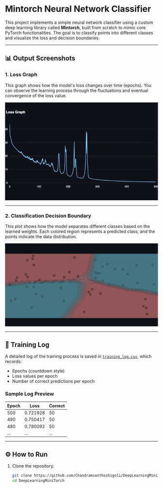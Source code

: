 # Mintorch Neural Network Classifier

This project implements a simple neural network classifier using a custom deep learning library called **Mintorch**, built from scratch to mimic core PyTorch functionalities. The goal is to classify points into different classes and visualize the loss and decision boundaries.

---

## 📊 Output Screenshots

### 1. Loss Graph

This graph shows how the model's loss changes over time (epochs). You can observe the learning process through the fluctuations and eventual convergence of the loss value.

![Loss Graph](output%20santhoshi.jpg)

---

### 2. Classification Decision Boundary

This plot shows how the model separates different classes based on the learned weights. Each colored region represents a predicted class, and the points indicate the data distribution.

![Classification Plot](output2%20santhoshi.jpg)

---

## 📂 Training Log

A detailed log of the training process is saved in [`training_log.csv`](training_log.csv), which records:

- Epochs (countdown style)
- Loss values per epoch
- Number of correct predictions per epoch

### Sample Log Preview

| Epoch | Loss     | Correct |
|-------|----------|---------|
| 500   | 0.721928 | 50      |
| 490   | 0.750417 | 50      |
| 480   | 0.780092 | 50      |
| ...   | ...      | ...     |

---

## ⚙️ How to Run

1. Clone the repository:
   ```bash
   git clone https://github.com/Chandramsanthoshigoli/DeepLearningMiniTorch.git
   cd DeepLearningMiniTorch
